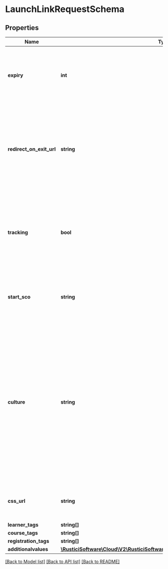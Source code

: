 # LaunchLinkRequestSchema

## Properties
Name | Type | Description | Notes
------------ | ------------- | ------------- | -------------
**expiry** | **int** | Number of seconds from now this link will expire in. Defaults to 120s. Range 10s:300s | [optional] [default to 120]
**redirect_on_exit_url** | **string** | The URL the application should redirect to when the learner exits a course. If not specified, configured value will be used. | [optional] 
**tracking** | **bool** | Should this launch be tracked? If false, Engine will avoid tracking to the extent possible for the standard being used. | [optional] [default to true]
**start_sco** | **string** | For SCORM, SCO identifier to override launch, overriding the normal sequencing. | [optional] 
**culture** | **string** | This parameter should specify a culture code. If specified, and supported, the navigation and alerts in the player will be displayed in the associated language. If not specified, the locale of the user’s browser will be used. | [optional] 
**css_url** | **string** | A Url pointing to custom css for the player to use. | [optional] 
**learner_tags** | **string[]** |  | [optional] 
**course_tags** | **string[]** |  | [optional] 
**registration_tags** | **string[]** |  | [optional] 
**additionalvalues** | [**\RusticiSoftware\Cloud\V2\RusticiSoftware\Cloud\V2\Model\ItemValuePairSchema[]**](ItemValuePairSchema.md) |  | [optional] 

[[Back to Model list]](../README.md#documentation-for-models) [[Back to API list]](../README.md#documentation-for-api-endpoints) [[Back to README]](../README.md)


